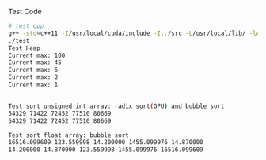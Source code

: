<!--
 * @Author: raoqiyu@gmail.com
 * @Date: 2020-01-09 14:55:06
 * @FilePath: /AlgoLibR/cpp/test/README.md
 * @Description: 
 -->
Test Code



```bash
# test cpp 
g++ -std=c++11 -I/usr/local/cuda/include -I../src -L/usr/local/lib/ -lAlgoLibR -lAlgoLibR++ test.cpp -o test
./test
Test Heap
Current max: 100
Current max: 45
Current max: 6
Current max: 2
Current max: 1


Test sort unsigned int array: radix sort(GPU) and bubble sort
54329 71422 72452 77510 80669
54329 71422 72452 77510 80669

Test sort float array: bubble sort
16516.099609 123.559998 14.200000 1455.099976 14.870000
14.200000 14.870000 123.559998 1455.099976 16516.099609

```
